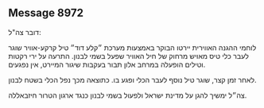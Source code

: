 ## Message 8972

דובר צה"ל:

לוחמי ההגנה האווירית יירטו הבוקר באמצעות מערכת ״קלע דוד״ טיל קרקע-אוויר שוגר לעבר כלי טיס מאויש מרחוק של חיל האוויר שפעל בשמי לבנון. 
התרעה על ירי רקטות וטילים הופעלה במרחב אלון תבור בעקבות שיגור המיירט, אין נפגעים.

לאחר זמן קצר, שוגר טיל נוסף לעבר הכלי ופגע בו. כתוצאה מכך נפל הכלי בשטח לבנון.

צה״ל ימשיך להגן על מדינת ישראל ולפעול בשמי לבנון כנגד ארגון הטרור חיזבאללה.

